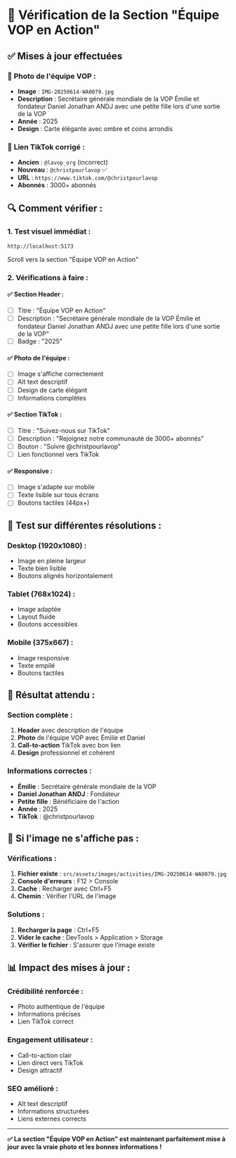 # 👥 Vérification de la Section "Équipe VOP en Action"

## ✅ Mises à jour effectuées

### 📸 **Photo de l'équipe VOP :**
- **Image** : `IMG-20250614-WA0079.jpg`
- **Description** : Secrétaire générale mondiale de la VOP Émilie et fondateur Daniel Jonathan ANDJ avec une petite fille lors d'une sortie de la VOP
- **Année** : 2025
- **Design** : Carte élégante avec ombre et coins arrondis

### 📱 **Lien TikTok corrigé :**
- **Ancien** : `@lavop_org` (incorrect)
- **Nouveau** : `@christpourlavop` ✅
- **URL** : `https://www.tiktok.com/@christpourlavop`
- **Abonnés** : 3000+ abonnés

## 🔍 **Comment vérifier :**

### 1. **Test visuel immédiat :**
```
http://localhost:5173
```
Scroll vers la section "Équipe VOP en Action"

### 2. **Vérifications à faire :**

#### ✅ **Section Header :**
- [ ] Titre : "Équipe VOP en Action"
- [ ] Description : "Secrétaire générale mondiale de la VOP Émilie et fondateur Daniel Jonathan ANDJ avec une petite fille lors d'une sortie de la VOP"
- [ ] Badge : "2025"

#### ✅ **Photo de l'équipe :**
- [ ] Image s'affiche correctement
- [ ] Alt text descriptif
- [ ] Design de carte élégant
- [ ] Informations complètes

#### ✅ **Section TikTok :**
- [ ] Titre : "Suivez-nous sur TikTok"
- [ ] Description : "Rejoignez notre communauté de 3000+ abonnés"
- [ ] Bouton : "Suivre @christpourlavop"
- [ ] Lien fonctionnel vers TikTok

#### ✅ **Responsive :**
- [ ] Image s'adapte sur mobile
- [ ] Texte lisible sur tous écrans
- [ ] Boutons tactiles (44px+)

## 📱 **Test sur différentes résolutions :**

### **Desktop (1920x1080) :**
- Image en pleine largeur
- Texte bien lisible
- Boutons alignés horizontalement

### **Tablet (768x1024) :**
- Image adaptée
- Layout fluide
- Boutons accessibles

### **Mobile (375x667) :**
- Image responsive
- Texte empilé
- Boutons tactiles

## 🎯 **Résultat attendu :**

### **Section complète :**
1. **Header** avec description de l'équipe
2. **Photo** de l'équipe VOP avec Émilie et Daniel
3. **Call-to-action** TikTok avec bon lien
4. **Design** professionnel et cohérent

### **Informations correctes :**
- **Émilie** : Secrétaire générale mondiale de la VOP
- **Daniel Jonathan ANDJ** : Fondateur
- **Petite fille** : Bénéficiaire de l'action
- **Année** : 2025
- **TikTok** : @christpourlavop

## 🚨 **Si l'image ne s'affiche pas :**

### **Vérifications :**
1. **Fichier existe** : `src/assets/images/activities/IMG-20250614-WA0079.jpg`
2. **Console d'erreurs** : F12 > Console
3. **Cache** : Recharger avec Ctrl+F5
4. **Chemin** : Vérifier l'URL de l'image

### **Solutions :**
1. **Recharger la page** : Ctrl+F5
2. **Vider le cache** : DevTools > Application > Storage
3. **Vérifier le fichier** : S'assurer que l'image existe

## 📊 **Impact des mises à jour :**

### **Crédibilité renforcée :**
- Photo authentique de l'équipe
- Informations précises
- Lien TikTok correct

### **Engagement utilisateur :**
- Call-to-action clair
- Lien direct vers TikTok
- Design attractif

### **SEO amélioré :**
- Alt text descriptif
- Informations structurées
- Liens externes corrects

---

**✅ La section "Équipe VOP en Action" est maintenant parfaitement mise à jour avec la vraie photo et les bonnes informations !**
